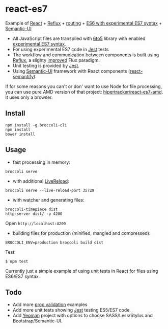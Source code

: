 
# react-es7


Example of [React](http://facebook.github.io/react/) + [Reflux](https://www.npmjs.com/package/reflux) + [routing](https://github.com/rackt/react-router) + [ES6 with experimental ES7 syntax](https://6to5.org/docs/usage/experimental/) + [Semantic-UI](http://semantic-ui.com/)

* All JavaScript files are transpiled with [6to5](https://6to5.org/) library with enabled [experimental ES7 syntax](https://6to5.org/features.html).
* For using experimental ES7 code in [Jest](http://facebook.github.io/jest/docs/tutorial-react.html) tests
* The workflow and communication between components is built using [Reflux](https://github.com/spoike/refluxjs), a slighty [improved](http://blog.krawaller.se/posts/reflux-refinement/) Flux paradigm.
* Unit testing is provided by [Jest](https://facebook.github.io/jest/).
* Using [Semantic-UI](http://semantic-ui.com/) framework with React components ([react-semantify](http://react-components.com/component/react-semantify)).

If for some reasons you can't or don' want to use Node for file processing, you can use pure AMD  version of that project: [hipertracker/react-es7-amd](https://github.com/hipertracker/react-es7-amd). It uses only a browser.

## Install

```
npm install -g broccoli-cli
npm install
bower install
```

## Usage


* fast processing in memory:

```
broccoli serve
```

* with additional [LiveReload](https://chrome.google.com/webstore/detail/livereload/jnihajbhpnppcggbcgedagnkighmdlei):

```
broccoli serve --live-reload-port 35729
```

* with watcher and generating files:

```
broccoli-timepiece dist
http-server dist/ -p 4200
```

Open `http://localhost:4200`


* building files for production (minified, mangled and compressed):

```
BROCCOLI_ENV=production broccoli build dist
```

Test:

```
$ npm test
```

Currently just a simple example of using unit tests in React for files using ES6/ES7 syntax.

## Todo

* Add more [prop validation](http://facebook.github.io/react/docs/reusable-components.html) examples
* Add  more unit tests showing [Jest](http://facebook.github.io/jest/) testing ES5/ES7 code.
* Add [Yeoman](http://yeoman.io/) project with options to choose SASS/Less/Stylus and Bootstrap/Semantic-UI.
